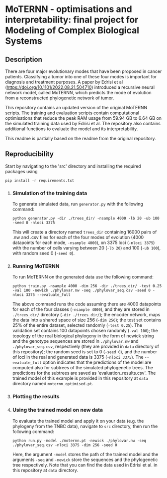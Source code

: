 # MoTERNN - optimisations and interpretability: final project for Modeling of Complex Biological Systems 
## Description
There are four major evolutionary modes that have been proposed in cancer patients. Classifying a tumor into one of these four modes is important for diagnosis and treatment purposes. A paper by Edrisi et al (https://doi.org/10.1101/2022.08.21.504710) introduced a recursive neural network model, called MoTERNN, which predicts the mode of evolution from a reconstructed phylogenetic network of tumor.

This repository contains an updated version of the original MoTERNN scripts. The training and evaluation scripts contain computational optimisations that reduce the peak RAM usage from 59.94 GB to 6.64 GB on the simulated training data used by Edrisi et al. The repository also contains additional functions to evaluate the model and its interpretability.

This readme is partially based on the readme from the original repository.
## Reproducibility
  Start by navigating to the 'src' directory and installing the required packages using
  ```
  pip install -r requirements.txt
  ```
  1. ### Simulation of the training data
     To generate simulated data, run `generator.py` with the following command:
     ```
     python generator.py -dir ./trees_dir/ -nsample 4000 -lb 20 -ub 100 -seed 0 -nloci 3375
     ```
     This will create a directory named `trees_dir` containing 16000 pairs of .nw and .csv files for each of the four modes of evolution (4000 datapoints for each mode, `-nsample 4000`), on 3375 loci (`-nloci 3375`) with the number of cells varying between 20 (`-lb 20`) and 100 (`-ub 100`), with random seed 0 (`-seed 0`).
   2. ### Running MoTERNN
      To run MoTERNN on the generated data use the following command:
      ```
      python train.py -nsample 4000 -dim 256 -dir ./trees_dir/ -test 0.25 -val 100 -newick ./phylovar.nw -seq ./phylovar_seq.csv -seed 0 -nloci 3375 --evaluate_full
      ```
      The above command runs the code assuming there are 4000 datapoints for each of the four classes (`-nsample 4000`), and they are stored in `./trees_dir/` directory (`-dir ./trees_dir/`); the encoder network, maps the data into a shared space of size 256 (`-dim 256`); the test set contains 25% of the entire dataset, selected randomly (`-test 0.25`). The validation set contains 100 datapoints chosen randomly (`-val 100`); the topology of the real biological phylogeny in the form of newick string and the genotype sequences are stored in `./phylovar.nw` and `./phylovar_seq.csv`, respectively (they are provided in `data` directory of this repository); the random seed is set to 0 (`-seed 0`), and the number of loci in the real and generated data is 3375 (`-nloci 3375`). The `--evaluate_full` option indicates that the predictions of the model are computed also for subtrees of the simulated phylogenetic trees. The predictions for the subtrees are saved as 'evaluation_results.csv'. The trained model of this example is provided in this repository at `data` directory named `moternn_optimised.pt`.

  3. ### Plotting the results
     
  
  4. ### Using the trained model on new data
      To evaluate the trained model and apply it on your data (e.g. the phylogeny from the TNBC data), navigate to `src` directory, then run the following command:
      ```
      python run.py -model ./moternn.pt -newick ./phylovar.nw -seq ./phylovar_seq.csv -nloci 3375 -dim 256 -seed 0
      ```
      Here, the argument `-model` stores the path of the trained model and the arguments `-seq` and `-newick` store the sequences and the phylogenetic tree respectively. Note that you can find the data used in Edrisi et al. in this repository at `data` directory.
